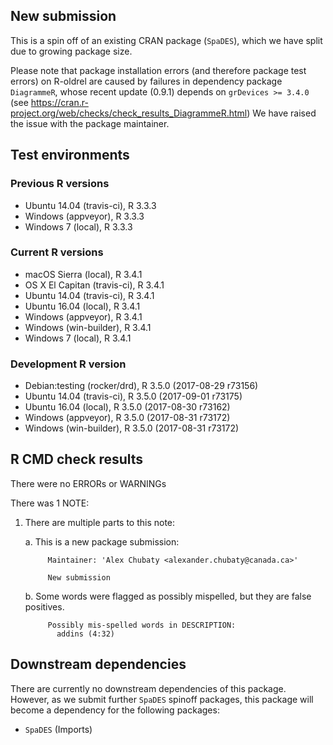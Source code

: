 ## New submission

This is a spin off of an existing CRAN package (`SpaDES`), which we have split due to growing package size.

Please note that package installation errors (and therefore package test errors) on R-oldrel are caused by failures in dependency package `DiagrammeR`, whose recent update (0.9.1) depends on `grDevices >= 3.4.0` (see https://cran.r-project.org/web/checks/check_results_DiagrammeR.html)
We have raised the issue with the package maintainer.

## Test environments

### Previous R versions
* Ubuntu 14.04        (travis-ci), R 3.3.3
* Windows              (appveyor), R 3.3.3
* Windows 7               (local), R 3.3.3

### Current R versions
* macOS Sierra         (local), R 3.4.1
* OS X El Capitan  (travis-ci), R 3.4.1
* Ubuntu 14.04     (travis-ci), R 3.4.1
* Ubuntu 16.04         (local), R 3.4.1
* Windows           (appveyor), R 3.4.1
* Windows        (win-builder), R 3.4.1
* Windows 7            (local), R 3.4.1

### Development R version
* Debian:testing  (rocker/drd), R 3.5.0 (2017-08-29 r73156)
* Ubuntu 14.04     (travis-ci), R 3.5.0 (2017-09-01 r73175)
* Ubuntu 16.04         (local), R 3.5.0 (2017-08-30 r73162)
* Windows           (appveyor), R 3.5.0 (2017-08-31 r73172)
* Windows        (win-builder), R 3.5.0 (2017-08-31 r73172)

## R CMD check results

There were no ERRORs or WARNINGs

There was 1 NOTE:

1. There are multiple parts to this note:

    a. This is a new package submission:
    
            Maintainer: 'Alex Chubaty <alexander.chubaty@canada.ca>'
            
            New submission

    b. Some words were flagged as possibly mispelled, but they are false positives.
     
            Possibly mis-spelled words in DESCRIPTION: 
              addins (4:32)

## Downstream dependencies

There are currently no downstream dependencies of this package.
However, as we submit further `SpaDES` spinoff packages, this package will become a dependency for the following packages:

- `SpaDES` (Imports)
